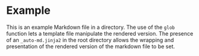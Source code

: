 # Example

This is an example Markdown file in a directory. The use of the ```glob``` function lets a template file manipulate the rendered version. The presence of an ```_auto-md.jinja2``` in the root directory allows the wrapping and presentation of the rendered version of the markdown file to be set.

